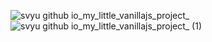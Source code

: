 ![svyu github io_my_little_vanillajs_project_](https://github.com/user-attachments/assets/fb97cb51-7960-44b3-a6a8-1f1367b83fa8)
![svyu github io_my_little_vanillajs_project_ (1)](https://github.com/user-attachments/assets/6dd1d7e8-d8de-4705-a50d-43b71da93bef)
